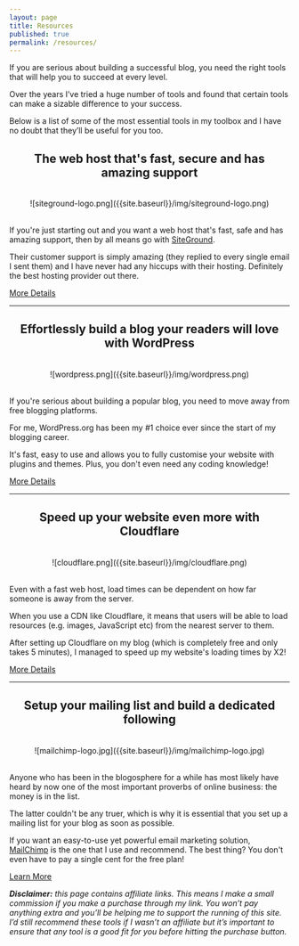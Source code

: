```yaml
---
layout: page
title: Resources
published: true
permalink: /resources/
---
```


If you are serious about building a successful blog, you need the right tools that will help you to succeed at every level. 

Over the years I’ve tried a huge number of tools and found that certain tools can make a sizable difference to your success.

Below is a list of some of the most essential tools in my toolbox and I have no doubt that they’ll be useful for you too.

<h2 style="text-align: center;">The web host that's fast, secure and has amazing support</h2>

<br>
<center>
![siteground-logo.png]({{site.baseurl}}/img/siteground-logo.png)
</center>
<br>

If you're just starting out and you want a web host that's fast, safe and has amazing support, then by all means go with <a href="https://www.siteground.com/go/typeblogger" target="_blank">SiteGround</a>. 

Their customer support is simply amazing (they replied to every single email I sent them) and I have never had any hiccups with their hosting. Definitely the best hosting provider out there.

<a class="button" href="https://www.siteground.com/go/typeblogger" target="_blank">More Details</a>

---

<h2 style="text-align: center;">Effortlessly build a blog your readers will love with WordPress</h2>

<br>
<center>
![wordpress.png]({{site.baseurl}}/img/wordpress.png)
</center>
<br>

If you're serious about building a popular blog, you need to move away from free blogging platforms.

For me, WordPress.org has been my #1 choice ever since the start of my blogging career.

It's fast, easy to use and allows you to fully customise your website with plugins and themes. Plus, you don't even need any coding knowledge!

<a class="button" href="https://wordpress.org" target="_blank">More Details</a>

---

<h2 style="text-align: center;">Speed up your website even more with Cloudflare</h2>

<br>
<center>
![cloudflare.png]({{site.baseurl}}/img/cloudflare.png)
</center>
<br>

Even with a fast web host, load times can be dependent on how far someone is away from the server.

When you use a CDN like Cloudflare, it means that users will be able to load resources (e.g. images, JavaScript etc) from the nearest server to them.

After setting up Cloudflare on my blog (which is completely free and only takes 5 minutes), I managed to speed up my website's loading times by X2!

<a class="button" href="https://cloudflare.com" target="_blank">More Details</a>

---

<h2 style="text-align: center;">Setup your mailing list and build a dedicated following</h2>

<br>
<center>
![mailchimp-logo.jpg]({{site.baseurl}}/img/mailchimp-logo.jpg)
</center>
<br>

Anyone who has been in the blogosphere for a while has most likely have heard by now one of the most important proverbs of online business: the money is in the list.

The latter couldn't be any truer, which is why it is essential that you set up a mailing list for your blog as soon as possible. 

If you want an easy-to-use yet powerful email marketing solution, <a href="https://mailchimp.com" target="_blank">MailChimp</a> is the one that I use and recommend. The best thing? You don't even have to pay a single cent for the free plan!

<a class="button" href="https://mailchimp.com" target="_blank">Learn More</a>

<em><strong>Disclaimer:</strong> this page contains affiliate links. This means I make a small commission if you make a purchase through my link.&nbsp;You won’t pay anything extra and you’ll be helping me to support the running of this site. I’d still recommend these tools if I wasn’t an affiliate but it’s important to ensure that any tool is a good fit for you before hitting the purchase button.</em>
